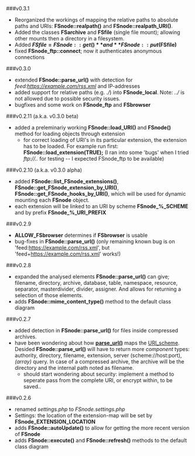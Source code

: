 ###v0.3.1
- Reorganized the workings of mapping the relative paths to absolute paths and URIs: **FSnode::realpath()** and **FSnode::realpath_URI()**.
- Added the classes **FSarchive** and **FSfile** (single file mount); allowing other mounts then a directory in a filesystem.
- Added **$FSfile = FSnode::get()** and **FSnode::put($FSfile)**
- fixed **FSnode_ftp::connect**; now it authenticates anonymous connections

###v0.3.0
- extended **FSnode::parse_url()** with detection for *feed:https://example.com/rss.xml* and IP-addresses
- added support for relative paths (e.g. *./*) into **FSnode_local**. Note: *../* is not allowed due to possible security issues.
- bugfixes and some work on **FSnode_ftp** and **FSbrowser**

###v0.2.11 (a.k.a. v0.3.0 beta)
- added a preleminariy working **FSnode::load_URI()** and **FSnode()** method for loading objects through extension
	- for correct loading of URI's in its particular extension, the extension has to be loaded. For example run first: **FSnode::load_extension(TRUE);** (I ran into some 'bugs' when I tried *ftp://..* for testing -- I expected FSnode_ftp to be available)

###v0.2.10 (a.k.a. v0.3.0 alpha)
- added **FSnode::list_FSnode_extensions()**, **FSnode::get_FSnode_extension_by_URI()**, **FSnode::get_FSnode_hooks_by_URI()**, which will be used for dynamic mounting each **FSnode** object.
- each extension will be linked to an URI by scheme **FSnode_%_SCHEME** and by prefix **FSnode_%_URI_PREFIX**

###v0.2.9
- **ALLOW_FSbrowser** determines if **FSbrowser** is usable
- bug-fixes in **FSnode::parse_url()** (only remaining known bug is on 'feed:https://example.com/rss.xml', but 'feed+https://example.com/rss.xml' works!)

###v0.2.8
- expanded the analysed elements **FSnode::parse_url()** can give; filename, directory, archive, database, table, namespace, resource, separator, masterdivider, divider, assigner. And allows for returning a selection of those elements.
- adds **FSnode::mime_content_type()** method to the default class diagram

###v0.2.7
- added detection in **FSnode::parse_url()** for files inside compressed archives.
- have been wondering about how **[parse_url()](http://php.net/parse_url)** maps the [URI_scheme](http://en.wikipedia.org/wiki/URI_scheme#Examples). Desided **FSnode::parse_url()** will have to return more *component* types: authority, directory, filename, extension, server (scheme://host:port), *(array)* query. In case of a compressed archive, the archive will be the directory and the internal path noted as filename.
	- should start wondering about security: implement a method to seperate pass from the complete URI, or encrypt within, to be saved..

###v0.2.6
- renamed *settings.php* to *FSnode.settings.php*
- Settings: the location of the extension-map will be set by **FSnode_EXTENSION_LOCATION**
- adds **FSnode::autoUpdate()** to allow for getting the more recent version of **FSnode**
- adds **FSnode::execute()** and **FSnode::refresh()** methods to the default class diagram

